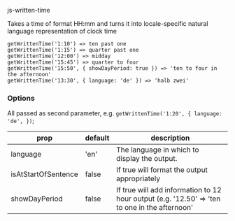 js-written-time

Takes a time of format HH:mm and turns it into locale-specific natural language representation of clock time

```
getWrittenTime('1:10') => ten past one
getWrittenTime('1:15') => quarter past one
getWrittenTime('12:00') => midday
getWrittenTime('15:45') => quarter to four
getWrittenTime('15:50', { showDayPeriod: true }) => 'ten to four in the afternoon'
getWrittenTime('13:30', { language: 'de' }) => 'halb zwei'
```

### Options

All passed as second parameter, e.g. `getWrittenTime('1:20', {
  language: 'de',
})`;


|prop               |default|description                                                                                  |
|-------------------|-------|---------------------------------------------------------------------------------------------|
|language           |'en'   |The language in which to display the output.                                                 |
|isAtStartOfSentence|false  |If true will format the output appropriately                                                 |
|showDayPeriod      |false  |If true will add information to 12 hour output (e.g. '12.50' => 'ten to one in the afternoon'|
